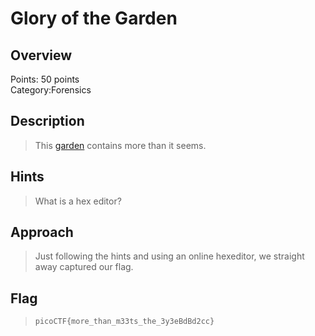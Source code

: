 # Glory of the Garden

## Overview
Points: 50 points  
Category:Forensics

## Description
> This [garden](https://jupiter.challenges.picoctf.org/static/d0e1ffb10fc0017c6a82c57900f3ffe3/garden.jpg) contains more than it seems.

## Hints
> What is a hex editor?

## Approach
> Just following the hints and using an online hexeditor, we straight away captured our flag.

## Flag
> `picoCTF{more_than_m33ts_the_3y3eBdBd2cc}`